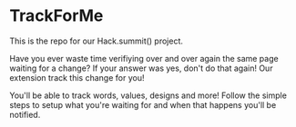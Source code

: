 # TrackForMe
This is the repo for our Hack.summit() project.

Have you ever waste time verifiying over and over again the same page waiting for a change? If your answer was yes, don't do that again! Our extension track this change for you!

You'll be able to track words, values, designs and more! Follow the simple steps to setup what you're waiting for and when that happens you'll be notified.


